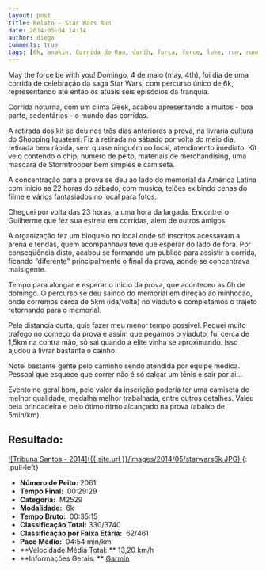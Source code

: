```yaml
---
layout: post
title: Relato - Star Wars Run
date: 2014-05-04 14:14
author: diego
comments: true
tags: [6k, anakin, Corrida de Rua, darth, força, force, luke, run, running, skywalker, star wars, vader]
---
```

May the force be with you! Domingo, 4 de maio (may, 4th), foi dia de uma corrida de celebração da saga Star Wars, com percurso único de 6k, representando até então os atuais seis episódios da franquia.

Corrida noturna, com um clima Geek, acabou apresentando a muitos - boa parte, sedentários - o mundo das corridas.

A retirada dos kit se deu nos três dias anteriores a prova, na livraria cultura do Shopping Iguatemi. Fiz a retirada no sábado por volta do meio dia, retirada bem rápida, sem quase ninguém no local, atendimento imediato. Kit veio contendo o chip, numero de peito, materiais de merchandising, uma mascara de Stormtrooper bem simples e camiseta.

A concentração para a prova se deu ao lado do memorial da América Latina com inicio as 22 horas do sábado, com musica, telões exibindo cenas do filme e vários fantasiados no local para fotos.

Cheguei por volta das 23 horas, a uma hora da largada. Encontrei o Guilherme que fez sua estreia em corridas, alem de outros amigos.

A organização fez um bloqueio no local onde só inscritos acessavam a arena e tendas, quem acompanhava teve que esperar do lado de fora. Por conseqüência disto, acabou se formando um publico para assistir a corrida, ficando “diferente" principalmente o final da prova, aonde se concentrava mais gente.

Tempo para alongar e esperar o inicio da prova, que aconteceu as 0h de domingo. O percurso se deu saindo do memorial em direção ao minhocão, onde corremos cerca de 5km (ida/volta) no viaduto e completamos o trajeto retornando para o memorial.

Pela distancia curta, quis fazer meu menor tempo possível. Peguei muito trafego no começo da prova e assim que pegamos o viaduto, fui cerca de 1,5km na contra mão, só sai quando a elite vinha se aproximando. Isso ajudou a livrar bastante o cainho.

Notei bastante gente pelo caminho sendo atendida por equipe medica. Pessoal que esquece que correr não é só calçar um tênis e sair por ai…

Evento no geral bom, pelo valor da inscrição poderia ter uma camiseta de melhor qualidade, medalha melhor trabalhada, entre outros detalhes. Valeu pela brincadeira e pelo ótimo ritmo alcançado na prova (abaixo de 5min/km).

## Resultado:

<a href="/images/2014/05/starwars6k_big.JPG">
![Tribuna Santos - 2014]({{ site.url }}/images/2014/05/starwars6k.JPG)
</a>
{: .pull-left}

* **Número de Peito:**  2061
* **Tempo Final:**  00:29:29
* **Categoria:**  M2529
* **Modalidade:**  6k
* **Tempo Bruto:**  00:35:15
* **Classificação Total:**  330/3740
* **Classificação por Faixa Etária:**  62/461
* **Pace Médio:**  04:54 min/km
* **Velocidade Média Total: **  13,20 km/h
* **Informações Gerais: ** <a href="http://connect.garmin.com/activity/492925424" target="_blank">Garmin</a>
